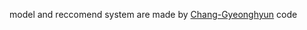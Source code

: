 model and reccomend system are made by [Chang-Gyeonghyun](https://github.com/Chang-Gyeonghyun)
code 